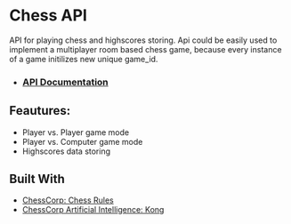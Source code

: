 # Chess API
API for playing chess and highscores storing. Api could be easily used to implement a multiplayer room based chess game, because every instance of a game initilizes new unique game_id.
* ### [API Documentation](https://documenter.getpostman.com/view/1741165/chess-api/7Lof2bk#intro)

## Feautures:

* Player vs. Player game mode
* Player vs. Computer game mode
* Highscores data storing


## Built With

* [ChessCorp: Chess Rules](https://www.npmjs.com/package/chess-rules)
* [ChessCorp Artificial Intelligence: Kong](https://www.npmjs.com/package/chess-ai-kong)
